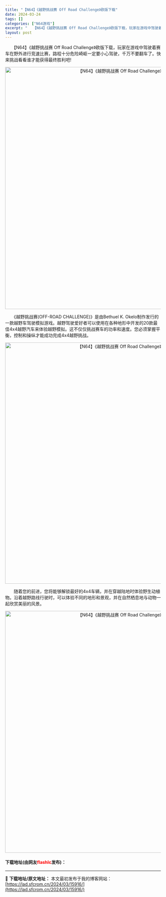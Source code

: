 ```yaml
---
title: "【N64】《越野挑战赛 Off Road Challenge》欧版下载"
date: 2024-03-24
tags: []
categories: ["N64游戏"]
excerpt: "　　【N64】《越野挑战赛 Off Road Challenge》欧版下载，玩家在游戏中驾驶着赛车在野外进行竞速比赛，路程十分危险崎岖一定要小心驾驶，千万不要翻车了。快来挑战看看谁才能获得最终胜利吧! 　　《越野挑战赛(OFF-ROAD CHALLENGE)》是由Bethuel K. Okelo制作&hellip;"
layout: post
---
```


 <p>　　【N64】《越野挑战赛 Off Road Challenge》欧版下载，玩家在游戏中驾驶着赛车在野外进行竞速比赛，路程十分危险崎岖一定要小心驾驶，千万不要翻车了。快来挑战看看谁才能获得最终胜利吧!</p> <p align="center"><img align="" border="0" src="https://lad.sfcrom.cn/wp-content/uploads/2024/03/20240324_66004090ce187.png" width="783" alt="【N64】《越野挑战赛 Off Road Challenge》欧版下载" /></p> <p>　　《越野挑战赛(OFF-ROAD CHALLENGE)》是由Bethuel K. Okelo制作发行的一款越野车驾驶模拟游戏。越野驾驶爱好者可以使用在各种地形中开发的20款最佳4x4越野汽车来体验越野模拟。这不仅仅挑战赛车的功率和速度。您必须掌握平衡，控制和操纵才能成功完成4x4越野挑战。</p> <p align="center"><img align="" border="0" src="https://lad.sfcrom.cn/wp-content/uploads/2024/03/20240324_660040927fc8c.png" width="780" alt="【N64】《越野挑战赛 Off Road Challenge》欧版下载" /></p> <p>　　随着您的前进，您将能够解锁最好的4x4车辆，并在穿越陆地时体验野生动植物。沿着越野路线行驶时，可以体验不同的地形和景观，并在自然栖息地与动物一起欣赏美丽的风景。</p> <p align="center"><img align="" border="0" src="https://lad.sfcrom.cn/wp-content/uploads/2024/03/20240324_6600409452ec9.png" width="782" alt="【N64】《越野挑战赛 Off Road Challenge》欧版下载" /></p> <p><h4>下载地址(由网友<font color="red">flashlc</font>发布)：</h4></p> 

---
📖 **下载地址/原文地址：** 本文最初发布于我的博客网站：[https://lad.sfcrom.cn/2024/03/15916/](https://lad.sfcrom.cn/2024/03/15916/)
